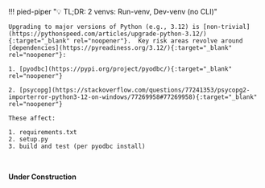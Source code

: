 !!! pied-piper ":bulb: TL;DR: 2 venvs: Run-venv, Dev-venv (no CLI)"

    Upgrading to major versions of Python (e.g., 3.12) is [non-trivial](https://pythonspeed.com/articles/upgrade-python-3.12/){:target="_blank" rel="noopener"}.  Key risk areas revolve around [dependencies](https://pyreadiness.org/3.12/){:target="_blank" rel="noopener"}:

    1. [pyodbc](https://pypi.org/project/pyodbc/){:target="_blank" rel="noopener"}

    2. [psycopg](https://stackoverflow.com/questions/77241353/psycopg2-importerror-python3-12-on-windows/77269958#77269958){:target="_blank" rel="noopener"}

    These affect:

    1. requirements.txt
    2. setup.py
    3. build and test (per pyodbc install)

&nbsp;

**Under Construction**

